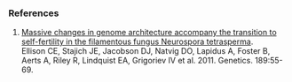 ### References

1.  [Massive changes in genome architecture accompany the transition to
    self-fertility in the filamentous fungus Neurospora
    tetrasperma](http://europepmc.org/abstract/MED/21750257).\
    Ellison CE, Stajich JE, Jacobson DJ, Natvig DO, Lapidus A, Foster B,
    Aerts A, Riley R, Lindquist EA, Grigoriev IV et al. 2011. Genetics.
    189:55-69.
